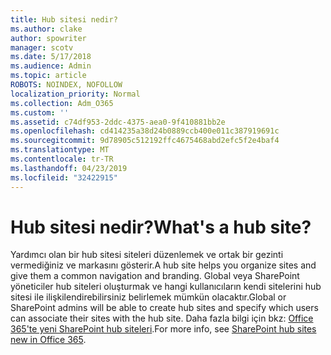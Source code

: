 ```yaml
---
title: Hub sitesi nedir?
ms.author: clake
author: spowriter
manager: scotv
ms.date: 5/17/2018
ms.audience: Admin
ms.topic: article
ROBOTS: NOINDEX, NOFOLLOW
localization_priority: Normal
ms.collection: Adm_O365
ms.custom: ''
ms.assetid: c74df953-2ddc-4375-aea0-9f410881bb2e
ms.openlocfilehash: cd414235a38d24b0889ccb400e011c387919691c
ms.sourcegitcommit: 9d78905c512192ffc4675468abd2efc5f2e4baf4
ms.translationtype: MT
ms.contentlocale: tr-TR
ms.lasthandoff: 04/23/2019
ms.locfileid: "32422915"
---
```

# <a name="whats-a-hub-site"></a><span data-ttu-id="139e3-102">Hub sitesi nedir?</span><span class="sxs-lookup"><span data-stu-id="139e3-102">What's a hub site?</span></span>

<span data-ttu-id="139e3-103">Yardımcı olan bir hub sitesi siteleri düzenlemek ve ortak bir gezinti vermediğiniz ve markasını gösterir.</span><span class="sxs-lookup"><span data-stu-id="139e3-103">A hub site helps you organize sites and give them a common navigation and branding.</span></span> <span data-ttu-id="139e3-104">Global veya SharePoint yöneticiler hub siteleri oluşturmak ve hangi kullanıcıların kendi sitelerini hub sitesi ile ilişkilendirebilirsiniz belirlemek mümkün olacaktır.</span><span class="sxs-lookup"><span data-stu-id="139e3-104">Global or SharePoint admins will be able to create hub sites and specify which users can associate their sites with the hub site.</span></span> <span data-ttu-id="139e3-105">Daha fazla bilgi için bkz: [Office 365'te yeni SharePoint hub siteleri](https://go.microsoft.com/fwlink/?linkid=869388).</span><span class="sxs-lookup"><span data-stu-id="139e3-105">For more info, see [SharePoint hub sites new in Office 365](https://go.microsoft.com/fwlink/?linkid=869388).</span></span>
  

